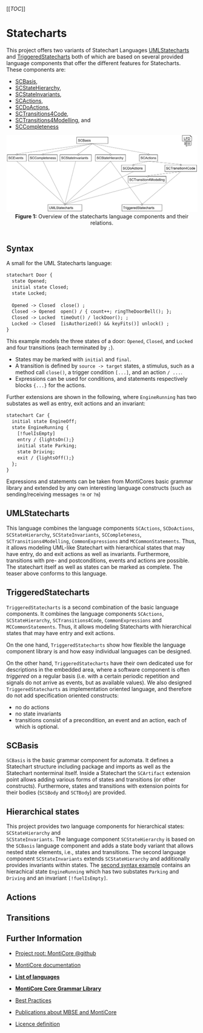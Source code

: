 <!-- (c) https://github.com/MontiCore/monticore -->
[[_TOC_]]

# Statecharts

This project offers two variants of Statechart Languages [UMLStatecharts](UMLStatecharts.mc4) and 
[TriggeredStatecharts](TriggeredStatecharts.mc4) both of which are based on several provided 
language components that offer the different features for Statecharts. These components are:
- [SCBasis](SCBasis.mc4),
- [SCStateHierarchy](SCStateHierarchy.mc4),
- [SCStateInvariants](SCStateInvariants.mc4),
- [SCActions](SCActions.mc4),
- [SCDoActions](SCDoActions.mc4),
- [SCTransitions4Code](SCTransitions4Code.mc4),
- [SCTransitions4Modelling](SCTransitions4Modelling.mc4), and
- [SCCompleteness](SCCompleteness.mc4)

<div align="center">
<img width="800" src="../../../../../doc/Statecharts.LFD.png" alt="Statecharts LFD">
<br><b>Figure 1:</b> 
Overview of the statecharts language components and their relations.
</div><br>


## Syntax

A small for the UML Statecharts language:

```
statechart Door {
  state Opened;
  initial state Closed;
  state Locked;

  Opened -> Closed  close() ;
  Closed -> Opened  open() / { count++; ringTheDoorBell(); };
  Closed -> Locked  timeOut() / lockDoor(); ;
  Locked -> Closed  [isAuthorized() && keyFits()] unlock() ;
}

```
This example models the three states of a door: `Opened`, `Closed`, and `Locked`
and four transitions (each terminated by `;`).
- States may be marked with `initial` and `final`.
- A transition is defined by `source -> target` states,
  a stimulus, such as a method call `close()`,
  a trigger condition `[...]`, and an action `/ ...`.
- Expressions can be used for conditions, and statements respectively blocks `{...}` 
  for the actions.

Further extensions are shown in the following, where 
`EngineRunning` has two substates as well as entry, exit actions and an invariant:
<a name="example2"></a>
``` 
statechart Car {
  initial state EngineOff;
  state EngineRunning {
    [!fuelIsEmpty]
    entry / {lightsOn();}
    initial state Parking;
    state Driving;
    exit / {lightsOff();}
  };
}
```

Expressions and statements can be taken from MontiCores basic grammar library 
and extended by any own interesting language constructs (such as sending/receiving 
messages `!m` or `?m`)

 ## UMLStatecharts

 This language combines the language components `SCActions`, `SCDoActions`, `SCStateHierarchy`, 
 `SCStateInvariants`, `SCCompleteness`, `SCTransitions4Modelling`, `CommonExpressions` and
 `MCCommonStatements`. Thus, it allows modeling UML-like Statechart with hierarchical states that 
 may have entry, do and exit actions as well as invariants. Furthermore, transitions with pre- 
 and postconditions, events and actions are possible. The  statechart itself as well as states 
 can be marked as complete. The teaser above conforms to this language.
 
 ## TriggeredStatecharts
 
 `TriggeredStatecharts` is a second combination of the basic language components. 
 It combines the 
 language components `SCActions`, `SCStateHierarchy`, `SCTransitions4Code`, `CommonExpressions` and 
 `MCCommonStatements`. Thus, it allows modeling Statecharts with hierarchical states that may 
 have entry and exit actions.
 
 On the one hand, `TriggeredStatecharts` show how flexible the language component library
 is and how easy individual languages can be designed.
 
 On the other hand, `TriggeredStatecharts` have their own dedicated use for descriptions
 in the embedded area, where a software component is often *triggered* 
 on a regular basis (i.e. with a certain periodic repetition and signals do not
 arrive as events, but as available values). We also designed `TriggeredStatecharts`
 as implementation oriented language, and therefore do not add specification oriented constructs:
 - no do actions 
 - no state invariants
 - transitions consist of a precondition, an event and an action, each of which is optional.

 
 ## SCBasis
`SCBasis` is the basic grammar component for automata. It defines
a Statechart structure including package 
and imports as well as the Statechart nonterminal itself. 
Inside a Statechart the `SCArtifact` extension point allows adding various forms
of states and transitions (or other constructs).
Furthermore, states and transitions 
with extension points for their bodies (`SCSBody` and `SCTBody`) are provided. 

 ## Hierarchical states
 This project provides two language components for hierarchical states: `SCStateHierarchy` and  
 `SCStateInvariants`. The language component `SCStateHierarchy` is based on the `SCBasis` language 
 component and adds a state body variant that allows nested state elements, i.e., states and transitions.
 The second language component `SCStateInvariants` extends `SCStateHierarchy` and additionally provides 
 invariants within states. The [second syntax example](#example2) contains an hierachical state 
 `EngineRunning` which has two substates `Parking` and `Driving` and an invariant `[!fuelIsEmpty]`.
 
 ## Actions
 
 ## Transitions
 
 <!-- TODO
 ## SCActions
 ## SCDoActions
 ## SCTransitions4Code
 ## SCTransitions4Modelling
 ## SCCompleteness
 -->

<!-- #### Handwritten Extensions -->

<!-- ### Symboltable -->


## Further Information

* [Project root: MontiCore @github](https://github.com/MontiCore/monticore)
* [MontiCore documentation](http://www.monticore.de/)

* [**List of languages**](https://git.rwth-aachen.de/monticore/monticore/-/blob/dev/docs/Languages.md)
* [**MontiCore Core Grammar Library**](https://git.rwth-aachen.de/monticore/monticore/blob/dev/monticore-grammar/src/main/grammars/de/monticore/Grammars.md)
* [Best Practices](https://git.rwth-aachen.de/monticore/monticore/-/blob/dev/docs/BestPractices.md)
* [Publications about MBSE and MontiCore](https://www.se-rwth.de/publications/)

* [Licence definition](https://github.com/MontiCore/monticore/blob/master/00.org/Licenses/LICENSE-MONTICORE-3-LEVEL.md)

